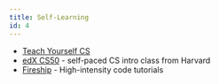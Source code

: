 ```yaml
---
title: Self-Learning
id: 4
---
```


- [Teach Yourself CS](https://teachyourselfcs.com/)
- [edX CS50](https://www.edx.org/course/introduction-computer-science-harvardx-cs50x) - self-paced CS intro class from Harvard
- [Fireship](https://www.youtube.com/@Fireship) - High-intensity code tutorials
